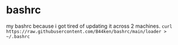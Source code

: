 # bashrc
my bashrc because i got tired of updating it across 2 machines.
`curl https://raw.githubusercontent.com/B44ken/bashrc/main/loader > ~/.bashrc`
